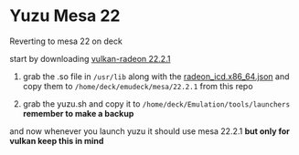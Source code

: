 # Yuzu Mesa 22
Reverting to mesa 22 on deck

start by downloading [vulkan-radeon 22.2.1](https://steamdeck-packages.steamos.cloud/archlinux-mirror/extra-main/os/x86_64/vulkan-radeon-22.2.1-1-x86_64.pkg.tar.zst)

1. grab the .so file in `/usr/lib` along with the [radeon_icd.x86_64.json](https://github.com/piplup55/misc/tree/yuzu-mesa/mesa/22.2.1/radeon_icd.x86_64.json) and copy them to `/home/deck/emudeck/mesa/22.2.1` from this repo

2. grab the yuzu.sh and copy it to `/home/deck/Emulation/tools/launchers` **remember to make a backup**

and now whenever you launch yuzu it should use mesa 22.2.1 **but only for vulkan keep this in mind**